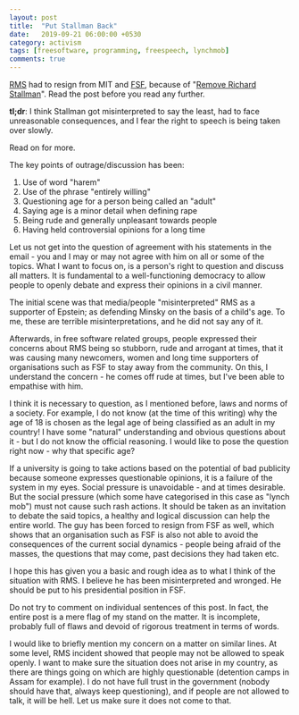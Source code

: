 ```yaml
---
layout: post
title:  "Put Stallman Back"
date:   2019-09-21 06:00:00 +0530
category: activism
tags: [freesoftware, programming, freespeech, lynchmob]
comments: true
---
```


[RMS][1] had to resign from MIT and [FSF][2], because of "[Remove Richard Stallman][3]". Read the post before you read any further.

**tl;dr**: I think Stallman got misinterpreted to say the least, had to face unreasonable consequences, and I fear the right to speech is being taken over slowly.

Read on for more.

The key points of outrage/discussion has been:
1. Use of word "harem"
2. Use of the phrase "entirely willing"
3. Questioning age for a person being called an "adult"
4. Saying age is a minor detail when defining rape
5. Being rude and generally unpleasant towards people
6. Having held controversial opinions for a long time

Let us not get into the question of agreement with his statements in the email - you and I may or may not agree with him on all or some of the topics. What I want to focus on, is a person's right to question and discuss all matters. It is fundamental to a well-functioning democracy to allow people to openly debate and express their opinions in a civil manner.

The initial scene was that media/people "misinterpreted" RMS as a supporter of Epstein; as defending Minsky on the basis of a child's age. To me, these are terrible misinterpretations, and he did not say any of it.

Afterwards, in free software related groups, people expressed their concerns about RMS being so stubborn, rude and arrogant at times, that it was causing many newcomers, women and long time supporters of organisations such as FSF to stay away from the community. On this, I understand the concern - he comes off rude at times, but I've been able to empathise with him.

I think it is necessary to question, as I mentioned before, laws and norms of a society. For example, I do not know (at the time of this writing) why the age of 18 is chosen as the legal age of being classified as an adult in my country! I have some "natural" understanding and obvious questions about it - but I do not know the official reasoning. I would like to pose the question right now - why that specific age?

If a university is going to take actions based on the potential of bad publicity because someone expresses questionable opinions, it is a failure of the system in my eyes. Social pressure is unavoidable - and at times desirable. But the social pressure (which some have categorised in this case as "lynch mob") must not cause such rash actions. It should be taken as an invitation to debate the said topics, a healthy and logical discussion can help the entire world. The guy has been forced to resign from FSF as well, which shows that an organisation such as FSF is also not able to avoid the consequences of the current social dynamics - people being afraid of the masses, the questions that may come, past decisions they had taken etc.

I hope this has given you a basic and rough idea as to what I think of the situation with RMS. I believe he has been misinterpreted and wronged. He should be put to his presidential position in FSF.

Do not try to comment on individual sentences of this post. In fact, the entire post is a mere flag of my stand on the matter. It is incomplete, probably full of flaws and devoid of rigorous treatment in terms of words.

I would like to briefly mention my concern on a matter on similar lines. At some level, RMS incident showed that people may not be allowed to speak openly. I want to make sure the situation does not arise in my country, as there are things going on which are highly questionable (detention camps in Assam for example). I do not have full trust in the government (nobody should have that, always keep questioning), and if people are not allowed to talk, it will be hell. Let us make sure it does not come to that.

[1]: https://stallman.org/
[2]: https://fsf.org
[3]: https://medium.com/@selamie/remove-richard-stallman-fec6ec210794
